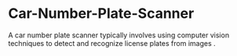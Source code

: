 # Car-Number-Plate-Scanner
A car number plate scanner typically involves using computer vision techniques to detect and recognize license plates from images .
